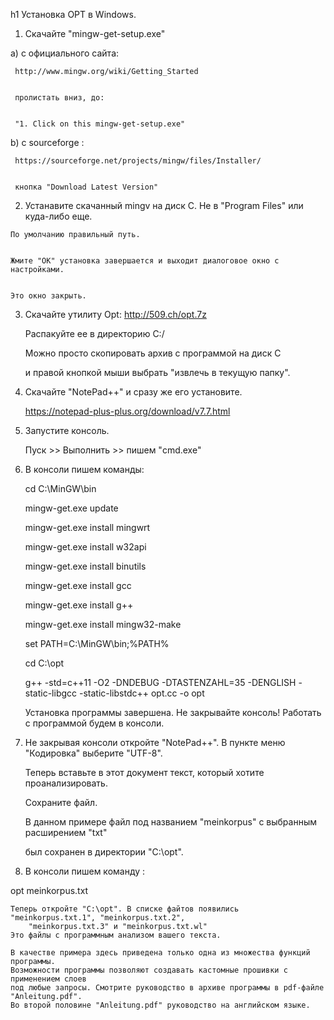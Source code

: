  h1 Установка OPT в Windows.

1)  Скачайте "mingw-get-setup.exe" 


а)   c официального сайта:


     http://www.mingw.org/wiki/Getting_Started
     
     
     пролистать вниз, до:
     
     
     "1. Click on this mingw-get-setup.exe"
     
     
b)   с sourceforge :


     https://sourceforge.net/projects/mingw/files/Installer/
     
     
     кнопка "Download Latest Version"
     
     
	
2)	 Устанавите скачанный mingv на диск С. Не в "Program Files" или куда-либо еще. 


    По умолчанию правильный путь.
    
    
    Жмите "ОК" установка завершается и выходит диалоговое окно с настройками.
    
    
    Это окно закрыть.   
    
    

3)  Скачайте утилиту   Opt: http://509.ch/opt.7z


    Распакуйте ее в директорию С:/
    
    
    Можно просто скопировать архив с программой на диск С
    
    
    и правой кнопкой мыши выбрать "извлечь в текущую папку".
    
    

4)  Скачайте "NotePad++" и сразу же его установите.


    https://notepad-plus-plus.org/download/v7.7.html
    
    
   
3)  Запустите консоль.


    Пуск >> Выполнить >> пишем "cmd.exe"
    
    
	
4) 	В консоли пишем команды:


    cd C:\MinGW\bin
    
    
    mingw-get.exe update
    
    
    mingw-get.exe install mingwrt
    
    
    mingw-get.exe install w32api
    
    
    mingw-get.exe install binutils 
    
    
    mingw-get.exe install gcc 
    
    
    mingw-get.exe install g++
    
    
    mingw-get.exe install mingw32-make
    
    
    set PATH=C:\MinGW\bin;%PATH%
    
    
    cd C:\opt
    
    
    g++ -std=c++11 -O2 -DNDEBUG -DTASTENZAHL=35 -DENGLISH -static-libgcc -static-libstdc++ opt.cc -o opt
   
   
   
    Установка программы завершена. Не закрывайте консоль! Работать с программой будем в консоли.
	
	
	
5)  Не закрывая консоли откройте "NotePad++". В пункте меню "Кодировка" выберите "UTF-8".
    
    
    Теперь вставьте в этот документ текст, который хотите проанализировать. 
    
    
    Сохраните файл.
    
    
    В данном примере файл под названием "meinkorpus" c выбранным расширением "txt" 
	
	
	был сохранен в директории    "C:\opt".



6)  В консоли пишем команду :


opt meinkorpus.txt
	
	Теперь откройте "C:\opt". В списке файтов появились "meinkorpus.txt.1", "meinkorpus.txt.2", 
        "meinkorpus.txt.3" и "meinkorpus.txt.wl"
	Это файлы с программным анализом вашего текста.

    В качестве примера здесь приведена только одна из множества функций программы. 
    Возможности программы позволяют создавать кастомные прошивки с применением слоев
    под любые запросы. Смотрите руководство в архиве программы в pdf-файле "Anleitung.pdf".
    Во второй половине "Anleitung.pdf" руководство на английском языке. 	


